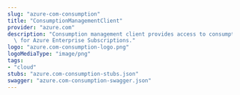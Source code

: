 ```yaml
---
slug: "azure-com-consumption"
title: "ConsumptionManagementClient"
provider: "azure.com"
description: "Consumption management client provides access to consumption resources\
  \ for Azure Enterprise Subscriptions."
logo: "azure.com-consumption-logo.png"
logoMediaType: "image/png"
tags:
- "cloud"
stubs: "azure.com-consumption-stubs.json"
swagger: "azure.com-consumption-swagger.json"
---
```

